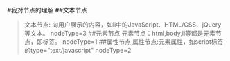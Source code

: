#我对节点的理解
##文本节点
>文本节点:  向用户展示的内容，如li中的JavaScript、HTML/CSS、jQuery等文本。
>nodeType=3
##元素节点
>元素节点：html,body,li等都是元素节点，即标签。
>nodeType=1
##属性节点
>属性节点:元素属性，如script标签的type="text/javascript"
>nodeType=2